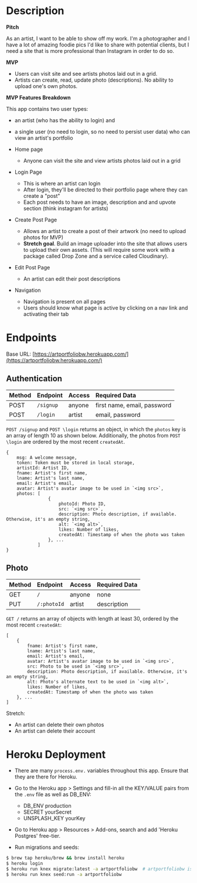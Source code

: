 # Description

**Pitch**

As an artist, I want to be able to show off my work. I'm a photographer and I have a lot of amazing foodie pics I'd like to share with potential clients, but I need a site that is more professional than Instagram in order to do so.

**MVP**

- Users can visit site and see artists photos laid out in a grid.
- Artists can create, read, update photo (descriptions). No ability to upload one's own photos.

**MVP Features Breakdown**

This app contains two user types:

- an artist (who has the ability to login) and
- a single user (no need to login, so no need to persist user data) who can view an artist's portfolio

- Home page
  - Anyone can visit the site and view artists photos laid out in a grid
- Login Page
  - This is where an artist can login
  - After login, they'll be directed to their portfolio page where they can create a "post"
  - Each post needs to have an image, description and and upvote section (think instagram for artists)
- Create Post Page
  - Allows an artist to create a post of their artwork (no need to upload photos for MVP)
  - **Stretch goal**. Build an image uploader into the site that allows users to upload their own assets. (This will require some work with a package called Drop Zone and a service called Cloudinary).
- Edit Post Page
  - An artist can edit their post descriptions
- Navigation
  - Navigation is present on all pages
  - Users should know what page is active by clicking on a nav link and activating their tab

# Endpoints

Base URL: [https://artportfoliobw.herokuapp.com/](https://artportfoliobw.herokuapp.com/)

## Authentication

| Method | Endpoint  | Access | Required Data               |
| :----- | :-------- | :----- | :-------------------------- |
| POST   | `/signup` | anyone | first name, email, password |
| POST   | `/login`  | artist | email, password             |

`POST /signup` and `POST \login` returns an object, in which the `photos` key is an array of length 10 as shown below. Additionally, the photos from `POST \login` are ordered by the most recent `createdAt`.

```
{
    msg: A welcome message,
    token: Token must be stored in local storage,
    artistId: Artist ID,
    fname: Artist's first name,
    lname: Artist's last name,
    email: Artist's email,
    avatar: Artist's avatar image to be used in `<img src>`,
    photos: [
                {
                    photoId: Photo ID,
                    src: `<img src>`,
                    description: Photo description, if available. Otherwise, it's an empty string,
                    alt: `<img alt>`,
                    likes: Number of likes,
                    createdAt: Timestamp of when the photo was taken
                }, ...
            ]
}
```

## Photo

| Method | Endpoint    | Access | Required Data |
| :----- | :---------  | :----- | :------------ |
| GET    | `/`         | anyone | none          |
| PUT    | `/:photoId` | artist | description   |

`GET /` returns an array of objects with length at least 30, ordered by the most recent `createdAt`:

```
[
    {
        fname: Artist's first name,
        lname: Artist's last name,
        email: Artist's email,
        avatar: Artist's avatar image to be used in `<img src>`,
        src: Photo to be used in `<img src>`,
        description: Photo description, if available. Otherwise, it's an empty string,
        alt: Photo's alternate text to be used in `<img alt>`,
        likes: Number of likes,
        createdAt: Timestamp of when the photo was taken
    }, ...
]
```

Stretch:

- An artist can delete their own photos
- An artist can delete their account

# Heroku Deployment

- There are many `process.env.` variables throughout this app. Ensure that they are there for Heroku.

- Go to the Heroku app > Settings and fill-in all the KEY/VALUE pairs from the `.env` file as well as DB_ENV:
    - DB_ENV production
    - SECRET yourSecret
    - UNSPLASH_KEY yourKey

- Go to Heroku app > Resources > Add-ons, search and add 'Heroku Postgres' free-tier.

- Run migrations and seeds:
```bash
$ brew tap heroku/brew && brew install heroku
$ heroku login
$ heroku run knex migrate:latest -a artportfoliobw  # artportfoliobw is the heroku app name
$ heroku run knex seed:run -a artportfoliobw
```


